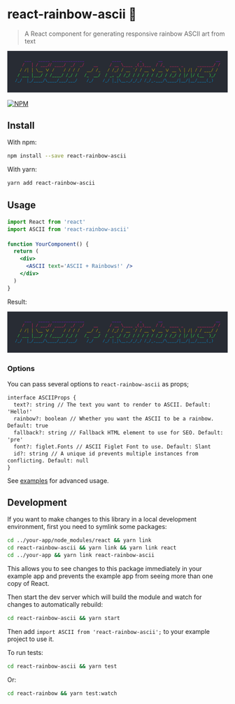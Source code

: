 # react-rainbow-ascii 🌈

> A React component for generating responsive rainbow ASCII art from text

![Screenshot](./images/screenshot.png)

[![NPM](https://img.shields.io/npm/v/react-rainbow-ascii.svg)](https://www.npmjs.com/package/react-rainbow-ascii)

## Install

With npm:

```bash
npm install --save react-rainbow-ascii
```

With yarn:

```bash
yarn add react-rainbow-ascii
```

## Usage

```jsx
import React from 'react'
import ASCII from 'react-rainbow-ascii'

function YourComponent() {
  return (
    <div>
      <ASCII text='ASCII + Rainbows!' />
    </div>
  )
}
```

Result:

![Screenshot](./images/screenshot.png)

### Options

You can pass several options to `react-rainbow-ascii` as props;

```tsx
interface ASCIIProps {
  text?: string // The text you want to render to ASCII. Default: 'Hello!'
  rainbow?: boolean // Whether you want the ASCII to be a rainbow. Default: true
  fallback?: string // Fallback HTML element to use for SEO. Default: 'pre'
  font?: figlet.Fonts // ASCII Figlet Font to use. Default: Slant
  id?: string // A unique id prevents multiple instances from conflicting. Default: null
}
```

See [examples](examples.md) for advanced usage.

## Development

If you want to make changes to this library in a local development environment,
first you need to symlink some packages:

```bash
cd ../your-app/node_modules/react && yarn link
cd react-rainbow-ascii && yarn link && yarn link react
cd ../your-app && yarn link react-rainbow-ascii
```

This allows you to see changes to this package immediately in your example app
and prevents the example app from seeing more than one copy of React.

Then start the dev server which will build the module and watch for changes to
automatically rebuild:

```bash
cd react-rainbow-ascii && yarn start
```

Then add `import ASCII from 'react-rainbow-ascii';` to your example project to use it.

To run tests:

```bash
cd react-rainbow-ascii && yarn test
```

Or:

```bash
cd react-rainbow && yarn test:watch
```
